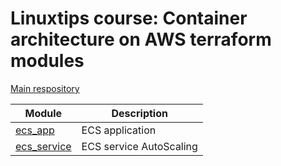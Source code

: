 # Linuxtips course: Container architecture on AWS terraform modules

[Main respository](https://github.com/ssorato/linuxtips-aws-container-architecture)

| Module                           | Description             |
|----------------------------------|-------------------------|
| [ecs_app](ecs_app/README.md)     | ECS application         |
| [ecs_service](ecs_app/README.md) | ECS service AutoScaling |
